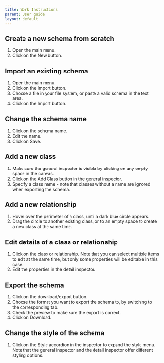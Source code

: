 ```yaml
---
title: Work Instructions
parent: User guide
layout: default
---
```


## Create a new schema from scratch

1. Open the main menu.
2. Click on the New button.

## Import an existing schema

1. Open the main menu.
2. Click on the Import button.
3. Choose a file in your file system, or paste a valid schema in the text area.
4. Click on the Import button.

## Change the schema name

1. Click on the schema name.
2. Edit the name.
3. Click on Save.

## Add a new class

1. Make sure the general inspector is visible by clicking on any empty space in
   the canvas.
2. Click on the Add Class button in the general inspector.
3. Specify a class name - note that classes without a name are ignored when
   exporting the schema.

## Add a new relationship

1. Hover over the perimeter of a class, until a dark blue circle appears.
2. Drag the circle to another existing class, or to an empty space to create a
   new class at the same time.

## Edit details of a class or relationship

1. Click on the class or relationship. Note that you can select multiple items
   to edit at the same time, but only some properties will be editable in this
   case.
2. Edit the properties in the detail inspector.

## Export the schema

1. Click on the download/export button.
2. Choose the format you want to export the schema to, by switching to the
   corresponding tab.
3. Check the preview to make sure the export is correct.
4. Click on Download.

## Change the style of the schema

1. Click on the Style accordion in the inspector to expand the style menu. Note
   that the general inspector and the detail inspector offer different styling
   options.
